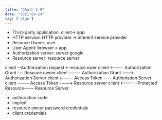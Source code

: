 ```yaml
---
title: "OAuth 2.0"
date: "2021-09-24"
tag: ['algo']
---
```


* Third-party application: client-> app
* HTTP service: HTTP provider -> interent service provider
* Resouce Owner: user
* User Agent: browser-> app
* Authorization server: server google
* Resource server: resource server

client --Authorization request-> resouce ower
client <---- Authorization Grant --- Resouce owner
client ------ Authorization Grant ---> Authorization Server
client <---- Access Token ---- Authoriation Server
client ------ Access Token ----> Resource server
client <------Protected Resource----- Resource Server

* authoriation code
* implicit
* resource owner password credentials
* client credentials
  

